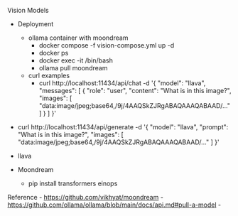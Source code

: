 Vision Models

- Deployment
    - ollama container with moondream
        - docker compose -f vision-compose.yml up -d
        - docker ps 
        - docker exec -it <container-name> /bin/bash
        - ollama pull moondream
    - curl examples
        - curl http://localhost:11434/api/chat -d '{
  "model": "llava",
  "messages": [
    {
      "role": "user",
      "content": "What is in this image?",
      "images": [
        "data:image/jpeg;base64,/9j/4AAQSkZJRgABAQAAAQABAAD/..."
      ]
    }
  ]
}'

- curl http://localhost:11434/api/generate -d '{
  "model": "llava", 
  "prompt": "What is in this image?",
  "images": [
    "data:image/jpeg;base64,/9j/4AAQSkZJRgABAQAAAQABAAD/..."
  ]
}'



- llava
- Moondream
    - pip install transformers einops


Reference
    -  https://github.com/vikhyat/moondream
    - https://github.com/ollama/ollama/blob/main/docs/api.md#pull-a-model
    - 